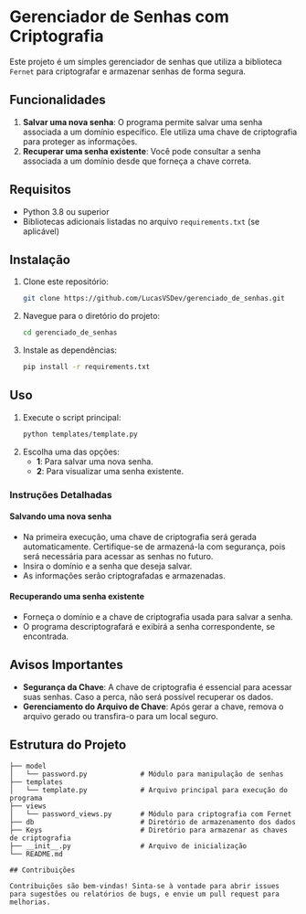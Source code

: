 # Gerenciador de Senhas com Criptografia

Este projeto é um simples gerenciador de senhas que utiliza a biblioteca `Fernet` para criptografar e armazenar senhas de forma segura.

## Funcionalidades

1. **Salvar uma nova senha**: O programa permite salvar uma senha associada a um domínio específico. Ele utiliza uma chave de criptografia para proteger as informações.
2. **Recuperar uma senha existente**: Você pode consultar a senha associada a um domínio desde que forneça a chave correta.

## Requisitos

- Python 3.8 ou superior
- Bibliotecas adicionais listadas no arquivo `requirements.txt` (se aplicável)

## Instalação

1. Clone este repositório:
    ```bash
    git clone https://github.com/LucasVSDev/gerenciado_de_senhas.git
    ```
2. Navegue para o diretório do projeto:
    ```bash
    cd gerenciado_de_senhas
    ```
3. Instale as dependências:
    ```bash
    pip install -r requirements.txt
    ```

## Uso

1. Execute o script principal:
    ```bash
    python templates/template.py
    ```
2. Escolha uma das opções:
   - **1**: Para salvar uma nova senha.
   - **2**: Para visualizar uma senha existente.

### Instruções Detalhadas

#### Salvando uma nova senha
- Na primeira execução, uma chave de criptografia será gerada automaticamente. Certifique-se de armazená-la com segurança, pois será necessária para acessar as senhas no futuro.
- Insira o domínio e a senha que deseja salvar.
- As informações serão criptografadas e armazenadas.

#### Recuperando uma senha existente
- Forneça o domínio e a chave de criptografia usada para salvar a senha.
- O programa descriptografará e exibirá a senha correspondente, se encontrada.

## Avisos Importantes

- **Segurança da Chave**: A chave de criptografia é essencial para acessar suas senhas. Caso a perca, não será possível recuperar os dados.
- **Gerenciamento do Arquivo de Chave**: Após gerar a chave, remova o arquivo gerado ou transfira-o para um local seguro.

## Estrutura do Projeto

```plaintext
├── model
│   └── password.py             # Módulo para manipulação de senhas
├── templates                   
│   └── template.py             # Arquivo principal para execução do programa
├── views
│   └── password_views.py       # Módulo para criptografia com Fernet
├── db                          # Diretório de armazenamento dos dados
├── Keys                        # Diretório para armazenar as chaves de criptografia
├── __init__.py                 # Arquivo de inicialização
└── README.md                   

## Contribuições

Contribuições são bem-vindas! Sinta-se à vontade para abrir issues para sugestões ou relatórios de bugs, e envie um pull request para melhorias.

